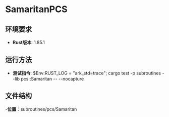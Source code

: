 # SamaritanPCS

## 环境要求

- **Rust版本**: 1.85.1
  
## 运行方法

- **测试指令**: $Env:RUST_LOG = "ark_std=trace"; cargo test -p subroutines --lib pcs::Samaritan -- --nocapture

## 文件结构

-**位置**：subroutines/pcs/Samaritan
